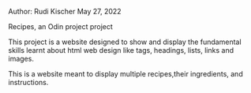 Author: Rudi Kischer
May 27, 2022

Recipes, an Odin project project

This project is a website designed to show and display the fundamental skills learnt about 
html web design like tags, headings, lists, links and images.

This is a website meant to display multiple recipes,their ingredients, and instructions.
